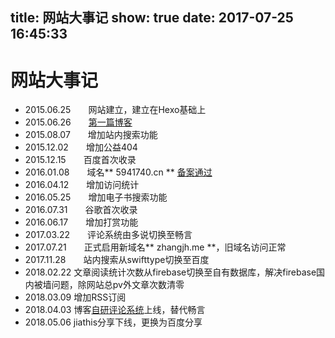 title: 网站大事记
show: true
date: 2017-07-25 16:45:33
---
# 网站大事记
- 2015.06.25　　网站建立，建立在Hexo基础上
- 2015.06.26　　[第一篇博客](/2015/06/26/beginning/)
- 2015.08.07　　增加站内搜索功能
- 2015.12.02　　增加公益404
- 2015.12.15　　百度首次收录
- 2016.01.08　　域名** 5941740.cn ** [备案通过](2016/01/08/beian/)
- 2016.04.12　　增加访问统计
- 2016.05.25　　增加电子书搜索功能
- 2016.07.31　　谷歌首次收录
- 2016.06.17　　增加打赏功能
- 2017.03.22　　评论系统由多说切换至畅言
- 2017.07.21　　正式启用新域名** zhangjh.me **，旧域名访问正常
- 2017.11.28　　站内搜索从swifttype切换至百度
- 2018.02.22    文章阅读统计次数从firebase切换至自有数据库，解决firebase国内被墙问题，除网站总pv外文章次数清零
- 2018.03.09	增加RSS订阅
- 2018.04.03    博客[自研评论系统](https://github.com/zhangjh/comment)上线，替代畅言
- 2018.05.06    jiathis分享下线，更换为百度分享

































